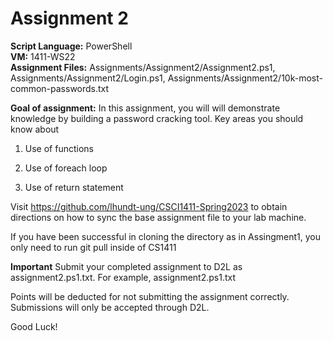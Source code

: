 ﻿# Assignment 2

**Script Language:** PowerShell </br>
**VM:** 1411-WS22</br>
**Assignment Files:** Assignments/Assignment2/Assignment2.ps1, Assignments/Assignment2/Login.ps1, Assignments/Assignment2/10k-most-common-passwords.txt </br>

**Goal of assignment:** In this assignment, you will will demonstrate knowledge by building a password cracking tool. Key areas you should know about

1. Use of functions

2. Use of foreach loop

3. Use of return statement

Visit https://github.com/lhundt-ung/CSCI1411-Spring2023 to obtain directions on how to sync the base assignment file to your lab machine.

If you have been successful in cloning the directory as in Assingment1, you only need to run git pull inside of CS1411

**Important** Submit your completed assignment to D2L as assignment2.ps1.txt. For example, assignment2.ps1.txt

Points will be deducted for not submitting the assignment correctly. Submissions will only be accepted through D2L. 

Good Luck!
